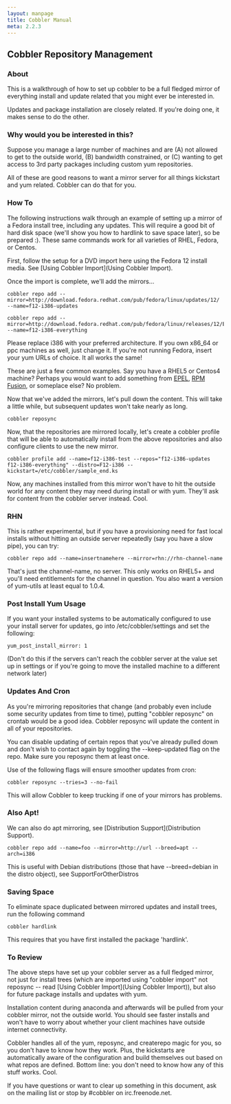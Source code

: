 ```yaml
---
layout: manpage
title: Cobbler Manual
meta: 2.2.3
---
```

## Cobbler Repository Management

### About

This is a walkthrough of how to set up cobbler to be a full fledged mirror of everything install and update related that you might ever be interested in.

Updates and package installation are closely related.  If you're doing one, it makes sense to do the other.

### Why would you be interested in this?

Suppose you manage a large number of machines and are (A) not allowed to get to the outside world, (B) bandwidth constrained, or (C) wanting to get access to 3rd party packages including custom yum repositories.

All of these are good reasons to want a mirror server for all things kickstart and yum related. Cobbler can do that for you.

### How To


The following instructions walk through an example of setting up a mirror of a Fedora install tree, including any updates. This will require a good bit of hard disk space (we'll show you how to hardlink to save space later), so be prepared :). These same commands work for all varieties of RHEL, Fedora, or Centos.

First, follow the setup for a DVD import here using the Fedora 12 install media. See [Using Cobbler Import](Using Cobbler Import). 

Once the import is complete, we'll add the mirrors...

    cobbler repo add --mirror=http://download.fedora.redhat.com/pub/fedora/linux/updates/12/ --name=f12-i386-updates 

    cobbler repo add --mirror=http://download.fedora.redhat.com/pub/fedora/linux/releases/12/Everything/i386/ --name=f12-i386-everything 

Please replace i386 with your preferred architecture. If you own x86_64 or ppc machines as well, just change it. If you're not running Fedora, insert your yum URLs of choice.  It all works the same!

These are just a few common examples. Say you have a RHEL5 or Centos4 machine? Perhaps you would want to add something from [EPEL](http://fedoraproject.org/wiki/EPEL), [RPM Fusion](http://rpmfusion.org/), or someplace else? No problem.

Now that we've added the mirrors, let's pull down the content. This will take a little while, but subsequent updates won't take nearly as long.



    cobbler reposync 



Now, that the repositories are mirrored locally, let's create a cobbler profile that will be able to automatically install from the above repositories and also configure clients to use the new mirror.



    cobbler profile add --name=f12-i386-test --repos="f12-i386-updates f12-i386-everything" --distro=F12-i386 --kickstart=/etc/cobbler/sample_end.ks 



Now, any machines installed from this mirror won't have to hit the outside world for any content they may need during install or with yum. They'll ask for content from the cobbler server instead. Cool.

### RHN

This is rather experimental, but if you have a provisioning need for fast local installs without hitting an outside server repeatedly (say you have a slow pipe), you can try:



    cobbler repo add --name=insertnamehere --mirror=rhn://rhn-channel-name 


That's just the channel-name, no server. This only works on RHEL5+ and you'll need entitlements for the channel in question. You also want a version of yum-utils at least equal to 1.0.4.


### Post Install Yum Usage

If you want your installed systems to be automatically configured to use your install server for updates, go into /etc/cobbler/settings and set the following:

    yum_post_install_mirror: 1



(Don't do this if the servers can't reach the cobbler server at the value set up in settings or if you're going to move the installed machine to a different network later)


### Updates And Cron

As you're mirroring repositories that change (and probably even include some security updates from time to time), putting "cobbler reposync" on crontab would be a good idea. Cobbler reposync will update the content in all of your repositories.

You can disable updating of certain repos that you've already pulled down and don't wish to contact again by toggling the --keep-updated flag on the repo.  Make sure you reposync them at least once.

Use of the following flags will ensure smoother updates from cron:

    cobbler reposync --tries=3 --no-fail


This will allow Cobbler to keep trucking if one of your mirrors has problems.

### Also Apt!

We can also do apt mirroring, see [Distribution Support](Distribution Support).   

    cobbler repo add --name=foo --mirror=http://url --breed=apt --arch=i386

This is useful with Debian distributions (those that have --breed=debian in the distro object), see SupportForOtherDistros

### Saving Space

To eliminate space duplicated between mirrored updates and install trees, run the following command 

    cobbler hardlink


This requires that you have first installed the package 'hardlink'.

### To Review

The above steps have set up your cobbler server as a full fledged mirror, not just for install trees (which are imported using "cobbler import" not reposync -- read [Using Cobbler Import](Using Cobbler Import)), but also for future package installs and updates with yum.

Installation content during anaconda and afterwards will be pulled from your cobbler mirror, not the outside world. You should see faster installs and won't have to worry about whether your client machines have outside internet connectivity.

Cobbler handles all of the yum, reposync, and createrepo magic for you, so you don't have to know how they work. Plus, the kickstarts are automatically aware of the configuration and build themselves out based on what repos are defined. Bottom line: you don't need to know how any of this stuff works. Cool.

If you have questions or want to clear up something in this document, ask on the mailing list or stop by #cobbler on irc.freenode.net.
